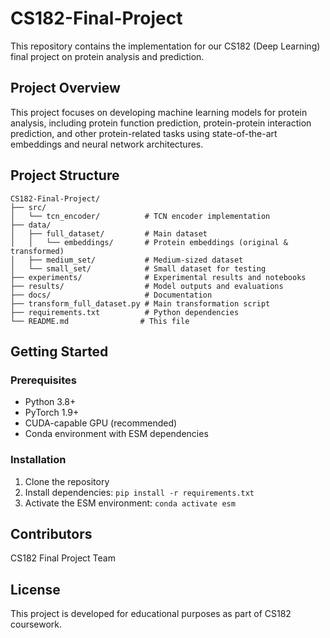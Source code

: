 # CS182-Final-Project

This repository contains the implementation for our CS182 (Deep Learning) final project on protein analysis and prediction.

## Project Overview

This project focuses on developing machine learning models for protein analysis, including protein function prediction, protein-protein interaction prediction, and other protein-related tasks using state-of-the-art embeddings and neural network architectures.

## Project Structure

```
CS182-Final-Project/
├── src/
│   └── tcn_encoder/          # TCN encoder implementation
├── data/
│   ├── full_dataset/         # Main dataset
│   │   └── embeddings/       # Protein embeddings (original & transformed)
│   ├── medium_set/           # Medium-sized dataset
│   └── small_set/            # Small dataset for testing
├── experiments/              # Experimental results and notebooks
├── results/                  # Model outputs and evaluations
├── docs/                     # Documentation
├── transform_full_dataset.py # Main transformation script
├── requirements.txt          # Python dependencies
└── README.md                # This file
```

## Getting Started

### Prerequisites
- Python 3.8+
- PyTorch 1.9+
- CUDA-capable GPU (recommended)
- Conda environment with ESM dependencies

### Installation
1. Clone the repository
2. Install dependencies: `pip install -r requirements.txt`
3. Activate the ESM environment: `conda activate esm`

## Contributors
CS182 Final Project Team

## License
This project is developed for educational purposes as part of CS182 coursework.